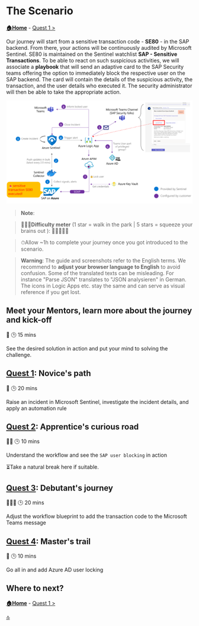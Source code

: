 # The Scenario

**[🏠Home](../README.md)** - [ Quest 1 >](quest1.md)

Our journey will start from a sensitive transaction code - **SE80** - in the SAP backend. From there, your actions will be continuously audited by Microsoft Sentinel. SE80 is maintained on the Sentinel watchlist **SAP - Sensitive Transactions**. To be able to react on such suspicious activities, we will associate a **playbook** that will send an adaptive card to the SAP Security teams offering the option to immediately block the respective user on the SAP backend. The card will contain the details of the suspicious activity, the transaction, and the user details who executed it. The security administrator will then be able to take the appropriate action.

<p align="center" width="100%">
<img alt="Connection Details" src="../img/student/Quest0/scenario.png"  width="800">
</p>

> **Note**:

>🏋🏽‍♂️**Difficulty meter** (1 star = walk in the park | 5 stars = squeeze your brains out ): 🌟🌟🌟🌟🌟

>⏱Allow ~1h to complete your journey once you got introduced to the scenario.

> **Warning**: The guide and screenshots refer to the English terms. We recommend to **adjust your browser language to English** to avoid confusion. Some of the translated texts can be misleading. For instance "Parse JSON" translates to "JSON analysieren" in German. The icons in Logic Apps etc. stay the same and can serve as visual reference if you get lost.

## Meet your Mentors, learn more about the journey and kick-off

🌟
🕒 15 mins

See the desired solution in action and put your mind to solving the challenge.

## [Quest 1](quest1.md): Novice's path

🌟
🕒 20 mins

Raise an incident in Microsoft Sentinel, investigate the incident details, and apply an automation rule

## [Quest 2](quest2.md): Apprentice's curious road

🌟🌟
🕒 10 mins

Understand the workflow and see the `SAP user blocking` in action

⏳Take a natural break here if suitable.

## [Quest 3](quest3.md): Debutant's journey

🌟🌟🌟
🕒 20 mins

Adjust the workflow blueprint to add the transaction code to the Microsoft Teams message

## [Quest 4](quest4.md): Master's trail

🌟
🕒 10 mins

Go all in and add Azure AD user locking

## Where to next?

**[🏠Home](../README.md)** - [ Quest 1 >](quest1.md)

[🔝](#)
